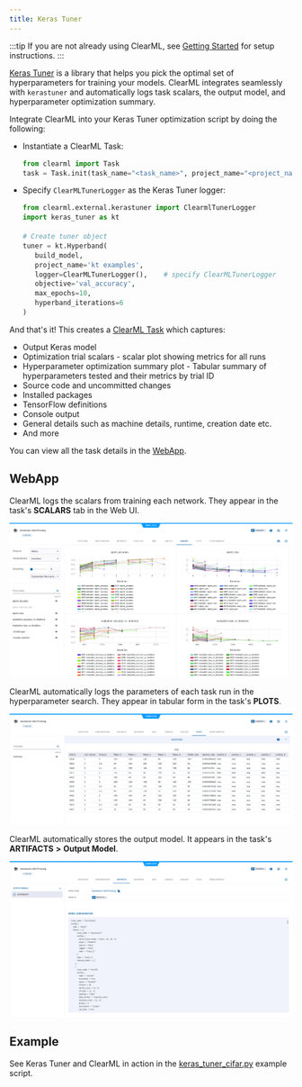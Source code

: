 ```yaml
---
title: Keras Tuner
---
```


:::tip
If you are not already using ClearML, see [Getting Started](../getting_started/ds/ds_first_steps.md) for setup 
instructions.
:::

[Keras Tuner](https://www.tensorflow.org/tutorials/keras/keras_tuner) is a library that helps you pick the optimal set 
of hyperparameters for training your models. ClearML integrates seamlessly with `kerastuner` and automatically logs 
task scalars, the output model, and hyperparameter optimization summary. 

Integrate ClearML into your Keras Tuner optimization script by doing the following:
* Instantiate a ClearML Task: 
   
  ```python
  from clearml import Task
  task = Task.init(task_name="<task_name>", project_name="<project_name>")
  ```

* Specify `ClearMLTunerLogger` as the Keras Tuner logger:  

   ```python
   from clearml.external.kerastuner import ClearmlTunerLogger
   import keras_tuner as kt
      
   # Create tuner object
   tuner = kt.Hyperband(  
      build_model,
      project_name='kt examples',
      logger=ClearMLTunerLogger(),    # specify ClearMLTunerLogger
      objective='val_accuracy',
      max_epochs=10,
      hyperband_iterations=6
   )
   ```

And that's it! This creates a [ClearML Task](../fundamentals/task.md) which captures: 
* Output Keras model
* Optimization trial scalars - scalar plot showing metrics for all runs
* Hyperparameter optimization summary plot - Tabular summary of hyperparameters tested and their metrics by trial ID
* Source code and uncommitted changes
* Installed packages
* TensorFlow definitions
* Console output
* General details such as machine details, runtime, creation date etc.
* And more

You can view all the task details in the [WebApp](../webapp/webapp_exp_track_visual.md). 

## WebApp

ClearML logs the scalars from training each network. They appear in the task's **SCALARS** tab in the Web UI.

![Optimization scalars](../img/integration_keras_tuner_06.png)

ClearML automatically logs the parameters of each task run in the hyperparameter search. They appear in tabular 
form in the task's **PLOTS**.

![Optimization plot](../img/integration_keras_tuner_07.png)

ClearML automatically stores the output model. It appears in the task's **ARTIFACTS** **>** **Output Model**.

![output model](../img/integration_keras_tuner_03.png)

## Example 

See Keras Tuner and ClearML in action in the [keras_tuner_cifar.py](../guides/frameworks/tensorflow/integration_keras_tuner.md)
example script.


